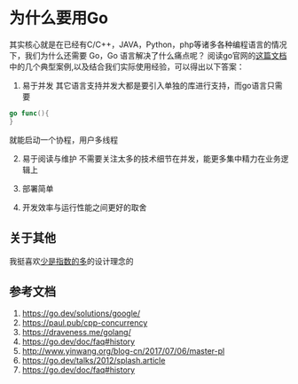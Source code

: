 # 为什么要用Go
其实核心就是在已经有C/C++，JAVA，Python，php等诸多各种编程语言的情况下，我们为什么还需要 Go，Go 语言解决了什么痛点呢？
阅读go官网的[这篇文档](https://go.dev/solutions/google/)中的几个典型案例,以及结合我们实际使用经验，可以得出以下答案： 

1. 易于并发
其它语言支持并发大都是要引入单独的库进行支持，而go语言只需要
```go
go func(){
}
```
就能启动一个协程，用户多线程

2. 易于阅读与维护
不需要关注太多的技术细节在并发，能更多集中精力在业务逻辑上

3. 部署简单

4. 开发效率与运行性能之间更好的取舍


## 关于其他
我挺喜欢[少是指数的多](https://commandcenter.blogspot.com/2012/06/less-is-exponentially-more.html)的设计理念的  


## 参考文档
1. <https://go.dev/solutions/google/>
2. <https://paul.pub/cpp-concurrency>
3. <https://draveness.me/golang/>
4. <https://go.dev/doc/faq#history>
5. <http://www.yinwang.org/blog-cn/2017/07/06/master-pl>
6. <https://go.dev/talks/2012/splash.article>
7. <https://go.dev/doc/faq#history>